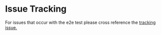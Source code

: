 # Issue Tracking

For issues that occur with the e2e test please cross reference the [tracking issue.](https://github.com/cncf/k8s-conformance/issues/27)
